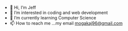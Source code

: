- 👋 Hi, I’m Jeff
- 👀 I’m interested in coding and web development
- 🌱 I’m currently learning Computer Science
- 📫 How to reach me ...my email mogakaj96@gmail.com


<!---
Jeanstarjb/Jeanstarjb is a ✨ special ✨ repository because its `README.md` (this file) appears on your GitHub profile.
You can click the Preview link to take a look at your changes.
--->
